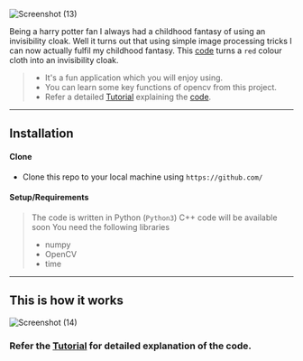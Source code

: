 ![Screenshot (13)](https://github.com/jatinkumar1510/Invisibility-Cloak-/assets/112920486/26601843-df94-4999-abaf-ead15e52c3a8)

Being a harry potter fan I always had a childhood fantasy of using an invisibility cloak. Well it turns out that
using simple image processing tricks I can now actually fulfil my childhood fantasy.
This [code](AR_invisibility_Cloak.py) turns a `red` colour cloth into an invisibility cloak.

> - It's a fun application which you will enjoy using.
> - You can learn some key functions of opencv from this project.
> - Refer a detailed [Tutorial](Tutorial.md) explaining the [code](AR_invisibility_Cloak.py).

---

## Installation

#### Clone

- Clone this repo to your local machine using `https://github.com/`

#### Setup/Requirements

> The code is written in Python (`Python3`)
> C++ code will be available soon
> You need the following libraries
>
> - numpy
> - OpenCV
> - time

---

## This is how it works

![Screenshot (14)](https://github.com/jatinkumar1510/Invisibility-Cloak-/assets/112920486/2bcfd24d-04ba-480a-9317-58cbd1342dff)


### Refer the [Tutorial](Tutorial.md) for detailed explanation of the code.
